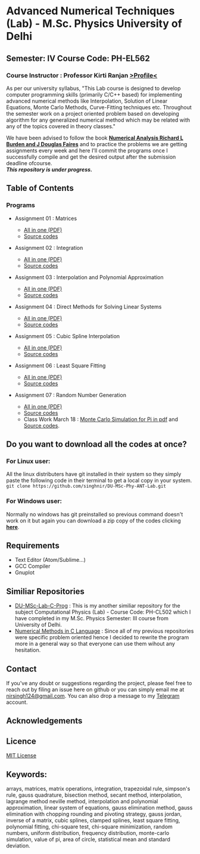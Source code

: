 # Advanced Numerical Techniques (Lab) - M.Sc. Physics University of Delhi

## Semester: IV Course Code: PH-EL562

### Course Instructor : Professor Kirti Ranjan [>Profile<](https://du.irins.org/profile/60682)

As per our university syllabus, "This Lab course is designed to develop computer programming skills (primarily C/C++ based) for implementing advanced numerical methods like Interpolation, Solution of Linear Equations, Monte Carlo Methods, Curve-Fitting techniques etc. Throughout the semester work on a project oriented problem based on developing algorithm for any generalized numerical method which may be related with any of the topics covered in theory classes."

We have been advised to follow the book **[Numerical Analysis Richard L Burden and J Douglas Faires](https://drive.google.com/file/d/1fdBtEVCK7dTVKzY328ImfpEQeytJ7cBW/view?usp=sharing)** and to practice the problems we are getting assignments every week and here I'll commit the programs once I successfully compile and get the desired output after the submission deadline ofcourse.<br>
***This repository is under progress.***
## Table of Contents
### Programs

- Assignment 01 : Matrices
  - [All in one (PDF)](assignment-1/assignment-1-sol-all-in-one.pdf)
  - [Source codes](assignment-1/)

- Assignment 02 : Integration
  - [All in one (PDF)](assignment-2/assignment-2-sol-all-in-one.pdf)
  - [Source codes](assignment-2/)

- Assignment 03 : Interpolation and Polynomial Approximation
  - [All in one (PDF)](assignment-3/assignment-3-sol-all-in-one.pdf)
  - [Source codes](assignment-3/)

- Assignment 04 : Direct Methods for Solving Linear Systems
  - [All in one (PDF)](assignment-4/assignment-4-sol-all-in-one.pdf)
  - [Source codes](assignment-4/)

- Assignment 05 : Cubic Spline Interpolation
  - [All in one (PDF)](assignment-5/assignment-5-sol-all-in-one.pdf)
  - [Source codes](assignment-5/)

- Assignment 06 :  Least Square Fitting
  - [All in one (PDF)](assignment-6/assignment-6-sol-all-in-one.pdf)
  - [Source codes](assignment-6/)

- Assignment 07 : Random Number Generation
    - [All in one (PDF)](assignment-7/assignment-7-sol-all-in-one.pdf)
    - [Source codes](assignment-7/)
    - Class Work March 18 : [Monte Carlo Simulation for Pi in pdf](assignment-7/class-work-march-18/monte-carlo-simulation-for-pi.pdf) and [Source codes](assignment-7/class-work-march-18/).

## Do you want to download all the codes at once?
### For Linux user:
All the linux distributers have git installed in their system so they simply paste the following code in their terminal to get a local copy in your system.  
`git clone https://github.com/singhnir/DU-MSc-Phy-ANT-Lab.git`
### For Windows user:
Normally no windows has git preinstalled so previous command doesn't work on it but again you can download a zip copy of the codes clicking [**here**](https://github.com/singhnir/DU-MSc-Phy-ANT-Lab/archive/main.zip).

## Requirements
* Text Editor (Atom/Sublime...)
* GCC Compiler
* Gnuplot

## Similiar Repositories
* [DU-MSc-Lab-C-Prog](https://github.com/singhnir/DU-MSc-Lab-C-Prog) : This is my another similiar repository for the subject Computational Physics (Lab) - Course Code: PH-CL502 which I have completed in my M.Sc. Physics Semester: III course from University of Delhi.
* [Numerical Methods in C Language](#) : Since all of my previous repositories were specific problem oriented hence I decided to rewrite the program more in a general way so that everyone can use them wihout any hesitation.

## Contact
If you've any doubt or suggestions regarding the project, please feel free to reach out by filing an issue here on github or you can simply email me at [nirsingh124@gmail.com](mailto:nirsingh124@gmail.com). You can also drop a message to my [Telegram](https://t.me/singhnir) account.

## Acknowledgements

## Licence
[MIT License](https://github.com/singhnir/DU-MSc-Phy-ANT-Lab/blob/main/LICENSE)

## Keywords:
arrays, matrices, matrix operations, integration, trapezoidal rule, simpson's rule,  gauss quadrature, bisection method, secant method, interpolation, lagrange method neville method, interpolation and polynomial approximation, linear system of equations, gauss elimination method, gauss elimination with chopping rounding and pivoting strategy, gauss jordan, inverse of a matrix, cubic splines, clamped splines, least square fitting, polynomial fitting, chi-square test, chi-square minimization, random numbers, uniform distribution, frequency distribution, monte-carlo simulation, value of pi, area of circle, statistical mean and standard deviation.
